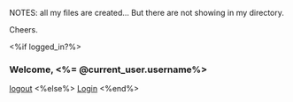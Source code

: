  NOTES: all my files are created... But there are not showing in my directory.

 Cheers.


 <%if logged_in?%>
 <!-- used current_user because it is already iterated over...  -->
   <h3> Welcome,  <%= @current_user.username%> </h3>
       <a href="/logout">logout</a>
   <%else%>
       <a href="/login">Login</a>
  <%end%>
